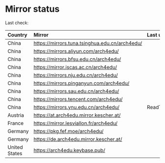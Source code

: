 <script src="./time.js"></script>
# Mirror status
Last check: <script type="text/javascript">localize(1667301687.2143693);</script>

|Country|Mirror|Last update|
|:------|:-----|:----------|
|China|https://mirrors.tuna.tsinghua.edu.cn/arch4edu/|<script type="text/javascript">localize(1667285520);</script>|
|China|https://mirrors.aliyun.com/arch4edu/|<script type="text/javascript">localize(1667198763);</script>|
|China|https://mirrors.bfsu.edu.cn/arch4edu/|<script type="text/javascript">localize(1667285728);</script>|
|China|https://mirror.iscas.ac.cn/arch4edu/|<script type="text/javascript">localize(1667241908);</script>|
|China|https://mirrors.nju.edu.cn/arch4edu/|<script type="text/javascript">localize(1667198763);</script>|
|China|https://mirrors.pinganyun.com/arch4edu/|<script type="text/javascript">localize(1667241908);</script>|
|China|https://mirrors.sau.edu.cn/arch4edu/|<script type="text/javascript">localize(1650446957);</script>|
|China|https://mirrors.tencent.com/arch4edu/|<script type="text/javascript">localize(1667241908);</script>|
|China|https://mirrors.ynu.edu.cn/arch4edu/|ReadTimeout|
|Austria|https://at.arch4edu.mirror.kescher.at/|<script type="text/javascript">localize(1667285728);</script>|
|France|https://mirror.lesviallon.fr/arch4edu/|<script type="text/javascript">localize(1667285728);</script>|
|Germany|https://pkg.fef.moe/arch4edu/|<script type="text/javascript">localize(1667285728);</script>|
|Germany|https://de.arch4edu.mirror.kescher.at/|<script type="text/javascript">localize(1667285728);</script>|
|United States|https://arch4edu.keybase.pub/|<script type="text/javascript">localize(1667241908);</script>|

<script src="./tablefilter/tablefilter.js"></script>
<script src="./table.js"></script>